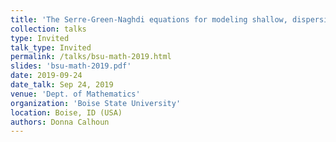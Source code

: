 ```yaml
---
title: 'The Serre-Green-Naghdi equations for modeling shallow, dispersive geophysical flows'
collection: talks
type: Invited
talk_type: Invited
permalink: /talks/bsu-math-2019.html
slides: 'bsu-math-2019.pdf'
date: 2019-09-24
date_talk: Sep 24, 2019
venue: 'Dept. of Mathematics'
organization: 'Boise State University'
location: Boise, ID (USA)
authors: Donna Calhoun
---
```


